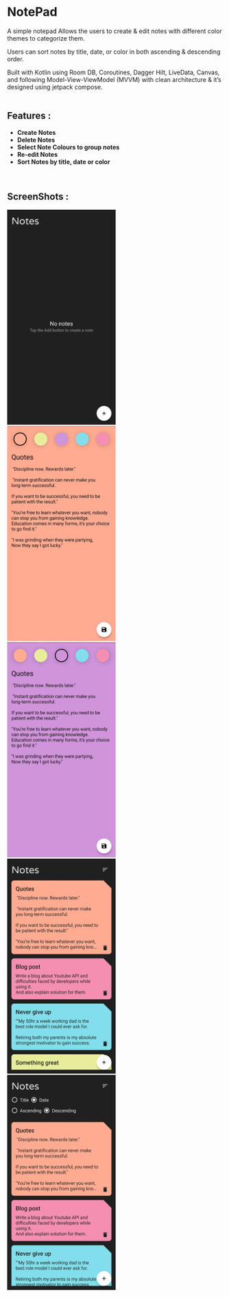 # NotePad
A simple notepad Allows the users to create & edit notes with different color themes to categorize them.

Users can sort notes by title, date, or color in both ascending & descending order.

Built with Kotlin using Room DB, Coroutines, Dagger Hilt, LiveData, Canvas, and following Model-View-ViewModel (MVVM) with clean architecture & it’s designed using jetpack compose.
<br/>
<br/>
## Features :
- **Create Notes**
- **Delete Notes**
- **Select Note Colours to group notes**
- **Re-edit Notes**
- **Sort Notes by title, date or color**
<br/>

## ScreenShots :
<a><img src="https://github.com/AkshayAshokCode/NotePad/blob/master/screenshots/screenshot1.png" height="500"></a> &nbsp;&nbsp;&nbsp;&nbsp;
<a><img src="https://github.com/AkshayAshokCode/NotePad/blob/master/screenshots/screenshot2.png" height="500"></a> &nbsp;&nbsp;&nbsp;&nbsp;
<a><img src="https://github.com/AkshayAshokCode/NotePad/blob/master/screenshots/screenshot3.png" height="500"></a>
<a><img src="https://github.com/AkshayAshokCode/NotePad/blob/master/screenshots/screenshot4.png" height="500"></a> &nbsp;&nbsp;&nbsp;&nbsp;
<a><img src="https://github.com/AkshayAshokCode/NotePad/blob/master/screenshots/screenshot5.png" height="500"></a> &nbsp;&nbsp;&nbsp;&nbsp;

